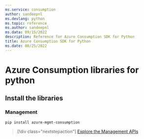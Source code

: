 ```yaml
---
ms.service: consumption
author: sandeepnl
ms.devlang: python
ms.topic: reference
ms.author: sandeepnl
ms.data: 09/15/2022
description: Reference for Azure Consumption SDK for Python
title: Azure Consumption SDK for Python
ms.date: 08/25/2022
---
```

# Azure Consumption libraries for python

## Install the libraries


### Management

```bash
pip install azure-mgmt-consumption
```
> [!div class="nextstepaction"]
> [Explore the Management APIs](/python/api/overview/azure/mgmt-consumption-readme)